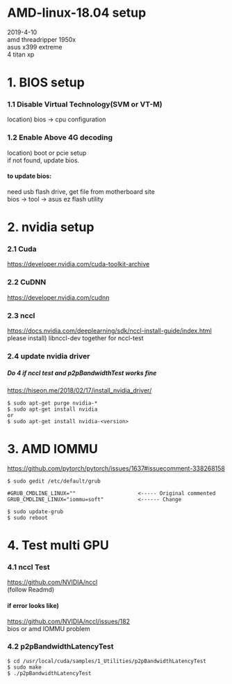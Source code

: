 # AMD-linux-18.04 setup
2019-4-10  
amd threadripper 1950x  
asus x399 extreme  
4 titan xp

# 1. BIOS setup
### 1.1 Disable Virtual Technology(SVM or VT-M)
location) bios -> cpu configuration

### 1.2 Enable Above 4G decoding  
location) boot or pcie setup  
if not found, update bios.  

#### to update bios:
need usb flash drive, get file from motherboard site  
bios -> tool -> asus ez flash utility

# 2. nvidia setup
### 2.1 Cuda
  https://developer.nvidia.com/cuda-toolkit-archive

### 2.2 CuDNN
  https://developer.nvidia.com/cudnn

### 2.3 nccl
  https://docs.nvidia.com/deeplearning/sdk/nccl-install-guide/index.html  
  please install) libnccl-dev together for nccl-test

### 2.4 update nvidia driver
##### Do 4 if nccl test and p2pBandwidthTest works fine
  https://hiseon.me/2018/02/17/install_nvidia_driver/ </br>

```
$ sudo apt-get purge nvidia-*
$ sudo apt-get install nvidia
or
$ sudo apt-get install nvidia-<version>
```

# 3. AMD IOMMU
https://github.com/pytorch/pytorch/issues/1637#issuecomment-338268158

```
$ sudo gedit /etc/default/grub  
```

```
#GRUB_CMDLINE_LINUX=""                    <----- Original commented  
GRUB_CMDLINE_LINUX="iommu=soft"           <------ Change  
```

```
$ sudo update-grub
$ sudo reboot
```

# 4. Test multi GPU
### 4.1 nccl Test
https://github.com/NVIDIA/nccl  
(follow Readmd)  
#### if error looks like)  
https://github.com/NVIDIA/nccl/issues/182  
bios or amd IOMMU problem

### 4.2 p2pBandwidthLatencyTest
``` 
$ cd /usr/local/cuda/samples/1_Utilities/p2pBandwidthLatencyTest
$ sudo make
$ ./p2pBandwidthLatencyTest
```

